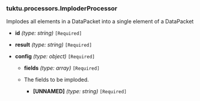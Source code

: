 ### tuktu.processors.ImploderProcessor
Implodes all elements in a DataPacket into a single element of a DataPacket

  * **id** *(type: string)* `[Required]`

  * **result** *(type: string)* `[Required]`

  * **config** *(type: object)* `[Required]`

    * **fields** *(type: array)* `[Required]`
    - The fields to be imploded.

      * **[UNNAMED]** *(type: string)* `[Required]`

